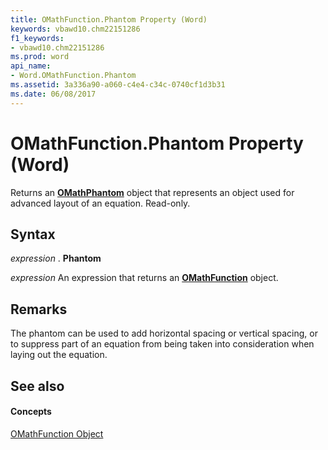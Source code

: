 ```yaml
---
title: OMathFunction.Phantom Property (Word)
keywords: vbawd10.chm22151286
f1_keywords:
- vbawd10.chm22151286
ms.prod: word
api_name:
- Word.OMathFunction.Phantom
ms.assetid: 3a336a90-a060-c4e4-c34c-0740cf1d3b31
ms.date: 06/08/2017
---
```



# OMathFunction.Phantom Property (Word)

Returns an  **[OMathPhantom](omathphantom-object-word.md)** object that represents an object used for advanced layout of an equation. Read-only.


## Syntax

 _expression_ . **Phantom**

 _expression_ An expression that returns an **[OMathFunction](omathfunction-object-word.md)** object.


## Remarks

The phantom can be used to add horizontal spacing or vertical spacing, or to suppress part of an equation from being taken into consideration when laying out the equation.


## See also


#### Concepts


[OMathFunction Object](omathfunction-object-word.md)

